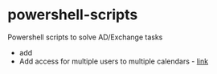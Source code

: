 # powershell-scripts
Powershell scripts to solve AD/Exchange tasks

- add
- Add access for multiple users to multiple calendars - [link](add-multiple-users-to-multiple-calendars.ps1)
